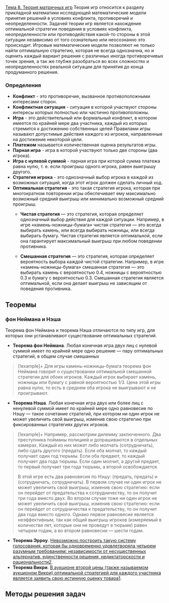[Тема 8. Теория матричных игр](https://studfile.net/preview/987742/)
Теория игр относится к разделу прикладной математики исследующей математические модели принятия решений в условиях конфликта, противоречий и неопределенности. Задачей теории игр является нахождение оптимальной стратегии поведения в условиях конфликта, неопределенности или противодействия какой-то стороны в этой ситуации независимо от того сознательно или неосознанно это происходит. Игровые математические модели позволяют не только найти оптимальную стратегию, которая не всегда однозначна, но и оценить каждый вариант решения с различных иногда противоречивых точек зрения, а так же глубже разобраться во всех сложностях и неопределенностях реальной ситуации для принятия до конца продуманного решения.

### Определения

- **Конфликт** - это противоречие, вызванное противоположными интересами сторон.
- **Конфликтная ситуация** - ситуация в которой участвуют стороны интересы которых полностью или частично противоположны.
- **Игра** - это действительный или формальный конфликт, в котором имеется по крайней мере два участника, каждый из которых стремится к достижению собственных целей
Правилами игры называют допустимые действия каждого из игроков, направленные на достижение некоторой цели.
- **Платежом** называется количественная оценка результатов игры.
- **Парная игра** - игра в которой участвуют только две стороны (два игрока).
- **Игра с нулевой суммой** - парная игра при которой сумма платежа равна нулю,  т. е. если проигрыш одного игрока, равен выигрышу другого.
- **Стратегия игрока** - это однозначный выбор игрока в каждой из возможных ситуаций, когда этот игрок должен сделать личный ход.
- **Оптимальная стратегия** - это такая стратегия игрока, которая при многократном повторении игры обеспечивает ему максимально возможный средний выигрыш или минимально возможный средний проигрыш.
	- **Чистая стратегия** — это стратегия, которая определяет однозначный выбор действия для каждой ситуации. Например, в игре «камень-ножницы-бумага» чистая стратегия — это всегда выбирать камень, или всегда выбирать ножницы, или всегда выбирать бумагу. Чистая стратегия является оптимальной, если она гарантирует максимальный выигрыш при любом поведении противника.

	- **Смешанная стратегия** — это стратегия, которая определяет вероятность выбора каждой чистой стратегии. Например, в игре «камень-ножницы-бумага» смешанная стратегия — это выбирать камень с вероятностью 0.4, ножницы с вероятностью 0.3 и бумагу с вероятностью 0.3. Смешанная стратегия является оптимальной, если она делает выигрыш не зависящим от поведения противника.


## Теоремы 
### фон Неймана и Нэша
Теорема фон Неймана и теорема Нэша отличаются по типу игр, для которых они устанавливают существование оптимальных стратегий.

- **Теорема фон Неймана**. Любая конечная игра двух лиц с нулевой суммой имеет по крайней мере одно решение — пару оптимальных стратегий, в общем случае смешанных
>[!example]+
> Для игры камень-ножницы-бумага теорема фон Неймана говорит о существовании оптимальной смешанной стратегии для обоих игроков. Каждый игрок выбирает камень, ножницы или бумагу с равной вероятностью $1/3$. Цена этой игры равна нулю, то есть в среднем оба игрока не выигрывают и не проигрывают.
- **Теорема Нэша**. Любая конечная игра двух или более лиц с ненулевой суммой имеет по крайней мере одно равновесие по Нэшу — такое сочетание стратегий, при котором ни один игрок не может увеличить свой выигрыш, изменив свою стратегию при фиксированных стратегиях других игроков.

>[!example]+
>Например, рассмотрим дилемму заключенного. Два преступника пойманы полицией и допрашиваются в отдельных камерах. Каждый из них может либо молчать (сотрудничать), либо сдать другого (предать). Если оба молчат, то каждый получает один год тюрьмы. Если оба предают, то каждый получает два года тюрьмы. Если один молчит, а другой предает, то первый получает три года тюрьмы, а второй освобождается.
>
>В этой игре есть два равновесия по Нэшу: (предать, предать) и (сотрудничать, сотрудничать). В первом случае ни один игрок не может увеличить свой выигрыш, изменив свою стратегию: если он перейдет от предательства к сотрудничеству, то он получит три года вместо двух. Во втором случае тоже ни один игрок не может увеличить свой выигрыш, изменив свою стратегию: если он перейдет от сотрудничества к предательству, то он получит два года вместо одного. Однако первое равновесие является неэффективным, так как общий выигрыш игроков (измеряемый в количестве лет, которые они не проведут в тюрьме) равен четырем годам, а во втором равновесии — шести годам.

- **Теорема Эрроу**. [Невозможно построить такую систему голосования, которая бы одновременно удовлетворяла четырем разумным требованиям: независимости от несущественных альтернатив, единственности решения, недиктаторскости и рациональности](https://www.youtube.com/watch?v=v7ixJxW59Ow)[2](https://www.youtube.com/watch?v=v7ixJxW59Ow).
- **Теорема Викри**. [В аукционе второй цены (также называемом аукционом Викри) оптимальной стратегией для каждого участника является заявить свою истинную оценку товара](https://studopedia.ru/2_239_smeshannie-strategii-osnovnaya-teorema-teorii-igr.html)[1](https://studopedia.ru/2_239_smeshannie-strategii-osnovnaya-teorema-teorii-igr.html).
## Методы решения задач